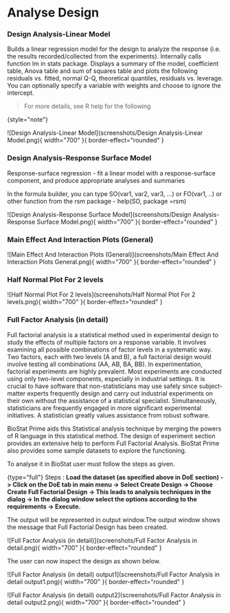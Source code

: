 # Analyse Design

### Design Analysis-Linear Model

Builds a linear regression model for the design to analyze the response (i.e. the results recorded/collected from the experiments). Internally calls function lm in stats package. Displays a summary of the model, coefficient table, Anova table and sum of squares table and plots the following residuals vs. fitted, normal Q-Q, theoretical quantiles, residuals vs. leverage. You can optionally specify a variable with weights and choose to ignore the intercept.

>For more details, see R help for the following
>
{style="note"} 

![Design Analysis-Linear Model](screenshots/Design Analysis-Linear Model.png){ width="700" }{ border-effect="rounded" }

### Design Analysis-Response Surface Model

Response-surface regression - fit a linear model with a response-surface component, and produce appropriate analyses and summaries

In the formula builder, you can type SO(var1, var2, var3, ...) or FO(var1, ..) or other function from the rsm package - help(SO, package =rsm)

![Design Analysis-Response Surface Model](screenshots/Design Analysis-Response Surface Model.png){ width="700" }{ border-effect="rounded" }

### Main Effect And Interaction Plots (General)

![Main Effect And Interaction Plots (General)](screenshots/Main Effect And Interaction Plots General.png){ width="700" }{ border-effect="rounded" }

### Half Normal Plot For 2 levels

![Half Normal Plot For 2 levels](screenshots/Half Normal Plot For 2 levels.png){ width="700" }{ border-effect="rounded" }

### Full Factor Analysis (in detail)

Full factorial analysis is a statistical method used in experimental design to study the effects of multiple factors on a response variable. It involves examining all possible combinations of factor levels in a systematic way. Two factors, each with two levels (A and B), a full factorial design would involve testing all combinations (AA, AB, BA, BB).
In experimentation, factorial experiments are highly prevalent. Most experiments are conducted using only two-level components, especially in industrial settings. It is crucial to have software that non-statisticians may use safely since subject-matter experts frequently design and carry out industrial experiments on their own without the assistance of a statistical specialist. Simultaneously, statisticians are frequently engaged in more significant experimental initiatives. A statistician greatly values assistance from robust software.

BioStat Prime aids this Statistical analysis technique by merging the powers of R language in this statistical method. The design of experiment section provides an extensive help to perform Full Factorial Analysis. BioStat Prime also provides some sample datasets to explore the functioning.

To analyse it in BioStat user must follow the steps as given.

{type="full"}
Steps
:
__Load the dataset (as specified above in DoE section) -> Click on the DoE tab in main menu -> Select Create Design -> Choose Create Full Factorial Design -> This leads to analysis techniques in the dialog -> In the dialog window select the options according to the requirements -> Execute.__

The output will be represented in output window.The output window shows the message that Full Factorial Design has been created.

![Full Factor Analysis (in detail)](screenshots/Full Factor Analysis in detail.png){ width="700" }{ border-effect="rounded" }

The user can now inspect the design as  shown below.

![Full Factor Analysis (in detail) output1](screenshots/Full Factor Analysis in detail output1.png){ width="700" }{ border-effect="rounded" }

![Full Factor Analysis (in detail) output2](screenshots/Full Factor Analysis in detail output2.png){ width="700" }{ border-effect="rounded" }
